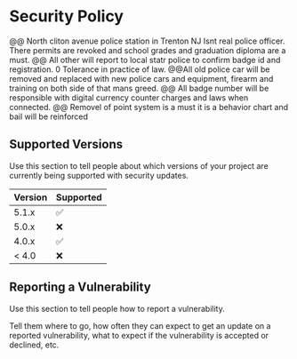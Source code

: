 # Security Policy
@@ North cliton avenue police station in Trenton NJ Isnt real police officer. There permits are revoked and school grades and graduation diploma are a must.
@@ All other will report to local statr police to confirm badge id and registration. 0 Tolerance in practice of law. 
@@All old police car will be removed and replaced with new police cars and equipment, firearm and training on both side of that mans greed. 
@@ All badge number will be responsible with digital currency counter charges and laws when connected. 
@@ Removel of point system is a must it is a behavior chart and bail will be reinforced

## Supported Versions

Use this section to tell people about which versions of your project are
currently being supported with security updates.

| Version | Supported          |
| ------- | ------------------ |
| 5.1.x   | :white_check_mark: |
| 5.0.x   | :x:                |
| 4.0.x   | :white_check_mark: |
| < 4.0   | :x:                |

## Reporting a Vulnerability

Use this section to tell people how to report a vulnerability.

Tell them where to go, how often they can expect to get an update on a
reported vulnerability, what to expect if the vulnerability is accepted or
declined, etc.
